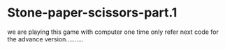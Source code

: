 # Stone-paper-scissors-part.1
we are playing this game with computer one time only refer next code for the advance version..........
